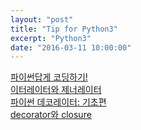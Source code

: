 ```yaml
---
layout: "post"
title: "Tip for Python3"
excerpt: "Python3"
date: "2016-03-11 10:00:00"
---
```


[파이썬답게 코딩하기!](http://friberry.com/?p=162)<br>
[이터레이터와 제너레이터](http://friberry.com/?p=254)<br>
[파이썬 데코레이터: 기초편](http://trowind.tistory.com/72)<br>
[decorator와 closure](http://khanrc.tistory.com/entry/decorator%EC%99%80-closure)<br>

